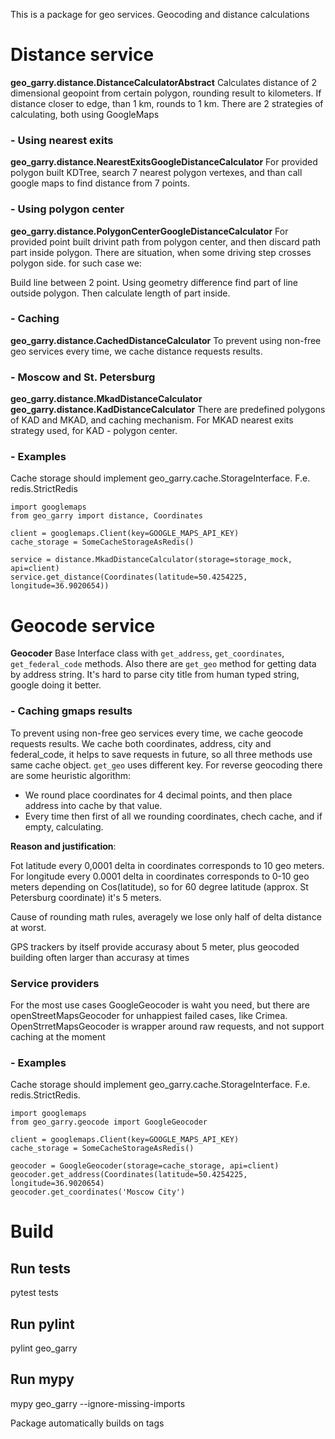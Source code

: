 This is a package for geo services. Geocoding and distance calculations

# Distance service
**geo_garry.distance.DistanceCalculatorAbstract**
Calculates distance of 2 dimensional geopoint from certain polygon, rounding result to kilometers.
If distance closer to edge, than 1 km, rounds to 1 km.
There are 2 strategies of calculating, both using GoogleMaps

### - Using nearest exits
**geo_garry.distance.NearestExitsGoogleDistanceCalculator**
For provided polygon built KDTree, search 7 nearest polygon vertexes,
and than call google maps to find distance from 7 points.

### - Using polygon center
**geo_garry.distance.PolygonCenterGoogleDistanceCalculator**
For provided point built drivint path from polygon center, and then discard path part inside polygon.
There are situation, when some driving step crosses polygon side. for such case we:

Build line between 2 point. Using geometry difference find part of line outside polygon. Then
calculate length of part inside.

### - Caching
**geo_garry.distance.CachedDistanceCalculator**
To prevent using non-free geo services every time, we cache distance requests results.


### - Moscow and St. Petersburg
**geo_garry.distance.MkadDistanceCalculator**
**geo_garry.distance.KadDistanceCalculator**
There are predefined polygons of KAD and MKAD, and caching mechanism.
For MKAD nearest exits strategy used, for KAD - polygon center.

### - Examples
Cache storage should implement geo_garry.cache.StorageInterface. F.e. redis.StrictRedis
```
import googlemaps
from geo_garry import distance, Coordinates

client = googlemaps.Client(key=GOOGLE_MAPS_API_KEY)
cache_storage = SomeCacheStorageAsRedis()

service = distance.MkadDistanceCalculator(storage=storage_mock, api=client)
service.get_distance(Coordinates(latitude=50.4254225, longitude=36.9020654))
```

#  Geocode service
**Geocoder**
Base Interface class with ```get_address```, ```get_coordinates```, ```get_federal_code``` methods. Also there are ```get_geo``` method for getting data by address string. It's hard to parse city title from human typed string, google doing it better. 

### - Caching gmaps results
To prevent using non-free geo services every time, we cache geocode requests results. We cache both coordinates, address, city and federal_code, it helps to save requests in future, so all three methods use same cache object. ```get_geo``` uses different key.
For reverse geocoding there are some heuristic algorithm:
- We round place coordinates for 4 decimal points, and then place address into cache by that value.
- Every time then first of all we rounding coordinates, chech cache, and if empty, calculating.

**Reason and justification**:

Fot latitude every 0,0001 delta in coordinates corresponds to 10 geo meters.
For longitude every 0.0001 delta in coordinates corresponds to 0-10 geo meters depending on Cos(latitude), so for 60 degree latitude (approx. St Petersburg coordinate) it's 5 meters.

Cause of rounding math rules, averagely we lose only half of delta distance at worst.

GPS trackers by itself provide accurasy about 5 meter, plus geocoded building often larger than accurasy at times

### Service providers
For the most use cases GoogleGeocoder is waht you need, but there are openStreetMapsGeocoder for unhappiest failed cases, like Crimea. OpenStrretMapsGeocoder is wrapper around raw requests, and not support caching at the moment

### - Examples
Cache storage should implement geo_garry.cache.StorageInterface. F.e. redis.StrictRedis.

```
import googlemaps
from geo_garry.geocode import GoogleGeocoder

client = googlemaps.Client(key=GOOGLE_MAPS_API_KEY)
cache_storage = SomeCacheStorageAsRedis()

geocoder = GoogleGeocoder(storage=cache_storage, api=client)
geocoder.get_address(Coordinates(latitude=50.4254225, longitude=36.9020654)
geocoder.get_coordinates('Moscow City')
```

# Build
## Run tests
pytest tests

## Run pylint
pylint geo_garry

## Run mypy
mypy geo_garry --ignore-missing-imports

Package automatically builds on tags
